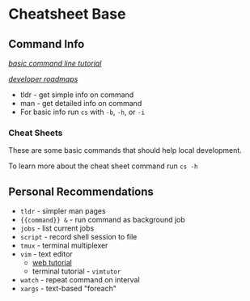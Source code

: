 # Cheatsheet Base

## Command Info

*[basic command line tutorial](https://ubuntu.com/tutorials/command-line-for-beginners#1-overview)*

*[developer roadmaps](https://roadmap.sh/)*

* tldr - get simple info on command
* man - get detailed info on command
* For basic info run `cs` with `-b`, `-h`, or `-i`

### Cheat Sheets

These are some basic commands that should help local development.

To learn more about the cheat sheet command run `cs -h`

## Personal Recommendations

* `tldr` - simpler man pages
* `{{command}} &` - run command as background job
* `jobs` - list current jobs
* `script` - record shell session to file
* `tmux` - terminal multiplexer
* `vim` - text editor
    * [web tutorial](https://vim-adventures.com/)
    * terminal tutorial - `vimtutor`
* `watch` - repeat command on interval
* `xargs` - text-based \"foreach\"
